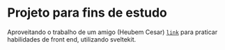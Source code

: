 # Projeto para fins de estudo

Aproveitando o trabalho de um amigo (Heubem Cesar) [`link`](https://heubem-cezar.medium.com/tindin-educa%C3%A7%C3%A3o-financeira-gamificada-para-crian%C3%A7as-e-adolescentes-aebe808aeb0f) para praticar habilidades de front end, utilizando sveltekit.

